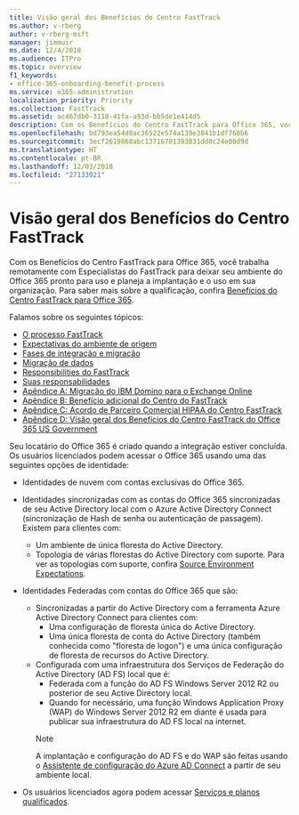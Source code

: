 ```yaml
---
title: Visão geral dos Benefícios do Centro FastTrack
ms.author: v-rberg
author: v-rberg-msft
manager: jimmuir
ms.date: 12/4/2018
ms.audience: ITPro
ms.topic: overview
f1_keywords:
- office-365-onboarding-benefit-process
ms.service: o365-administration
localization_priority: Priority
ms.collection: FastTrack
ms.assetid: ac467db0-3118-41fa-a93d-bb5de1e414d5
description: Com os Benefícios do Centro FastTrack para Office 365, você trabalha remotamente com Especialistas do FastTrack para deixar seu ambiente do Office 365 pronto para uso e planeja a implantação e o uso em sua organização. Para saber mais sobre a qualificação, confira Benefícios do Centro FastTrack para Office 365.
ms.openlocfilehash: bd793ea54d8ac36522e574a139e3841b1df760b6
ms.sourcegitcommit: 3ecf2619868abc13716701393831dd0c24e00d9d
ms.translationtype: HT
ms.contentlocale: pt-BR
ms.lasthandoff: 12/03/2018
ms.locfileid: "27133021"
---
```

# <a name="fasttrack-center-benefit-overview"></a>Visão geral dos Benefícios do Centro FastTrack

Com os Benefícios do Centro FastTrack para Office 365, você trabalha remotamente com Especialistas do FastTrack para deixar seu ambiente do Office 365 pronto para uso e planeja a implantação e o uso em sua organização. Para saber mais sobre a qualificação, confira [Benefícios do Centro FastTrack para Office 365](O365-fasttrack-benefit-for-office-365.md).
  
Falamos sobre os seguintes tópicos:
- [O processo FastTrack](O365-fasttrack-process.md) 
- [Expectativas do ambiente de origem](O365-source-environment-expectations.md)
- [Fases de integração e migração](O365-onboarding-and-migration.md)
- [Migração de dados](O365-data-migration.md)
- [Responsibilities do FastTrack](O365-fasttrack-responsibilities.md)
- [Suas responsabilidades](O365-your-responsibilities.md) 
- [Apêndice A: Migração do IBM Domino para o Exchange Online](O365-from-ibm-domino-to-exchange-online.md)
- [Apêndice B: Benefício adicional do Centro do FastTrack](O365-fasttrack-additional-benefits.md)
- [Apêndice C: Acordo de Parceiro Comercial HIPAA do Centro FastTrack](O365-hipaa-business-associate-agreement.md)
- [Apêndice D: Visão geral dos Benefícios do Centro FastTrack do Office 365 US Government](US-Gov-appendix-overview.md)
    
Seu locatário do Office 365 é criado quando a integração estiver concluída. Os usuários licenciados podem acessar o Office 365 usando uma das seguintes opções de identidade:
- Identidades de nuvem com contas exclusivas do Office 365.
- Identidades sincronizadas com as contas do Office 365 sincronizadas de seu Active Directory local com o Azure Active Directory Connect (sincronização de Hash de senha ou autenticação de passagem). Existem para clientes com:
  - Um ambiente de única floresta do Active Directory.
  - Topologia de várias florestas do Active Directory com suporte. Para ver as topologias com suporte, confira [Source Environment Expectations](O365-source-environment-expectations.md).
- Identidades Federadas com contas do Office 365 que são:
  - Sincronizadas a partir do Active Directory com a ferramenta Azure Active Directory Connect para clientes com:
      - Uma configuração de floresta única do Active Directory.
      - Uma única floresta de conta do Active Directory (também conhecida como "floresta de logon") e uma única configuração de floresta de recursos do Active Directory.
  - Configurada com uma infraestrutura dos Serviços de Federação do Active Directory (AD FS) local que é:
      - Federada com a função do AD FS Windows Server 2012 R2 ou posterior de seu Active Directory local.
      - Quando for necessário, uma função Windows Application Proxy (WAP) do Windows Server 2012 R2 em diante é usada para publicar sua infraestrutura do AD FS local na internet.
    > [!NOTE]
    > A implantação e configuração do AD FS e do WAP são feitas usando o [Assistente de configuração do Azure AD Connect](https://go.microsoft.com/fwlink/?linkid=844794) a partir de seu ambiente local. 
  
- Os usuários licenciados agora podem acessar [Serviços e planos qualificados](O365-eligible-services-and-plans.md).
    

 
